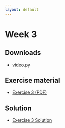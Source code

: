 ```yaml
---
layout: default
---
```


# Week 3

## Downloads

 - [video.py](https://raw.github.com/jensengroup/molstat/master/tools/video.py)

## Exercise material

 - [Exercise 3 (PDF)](https://github.com/jensengroup/molstat/raw/master/week_3/handout/exercise_3.pdf)

## Solution

 - [Exercise 3 Solution](https://raw.github.com/jensengroup/molstat/master/week_3/solution/solution_week3.py)

